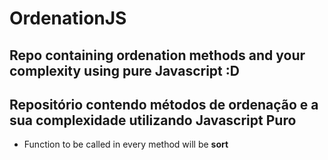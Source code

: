 # OrdenationJS
##   Repo containing ordenation methods and your complexity using pure Javascript :D
##   Repositório contendo métodos de ordenação e a sua complexidade utilizando Javascript Puro 
  * Function to be called in every method will be __sort__
